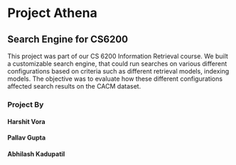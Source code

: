 # Project Athena
## Search Engine for CS6200  
This project was part of our CS 6200 Information Retrieval course. We built a customizable search engine, that could run searches on various different configurations based on criteria such as different retrieval models, indexing models. The objective was to evaluate how these different configurations affected search results on the CACM dataset.


### Project By
#### Harshit Vora
#### Pallav Gupta
#### Abhilash Kadupatil
